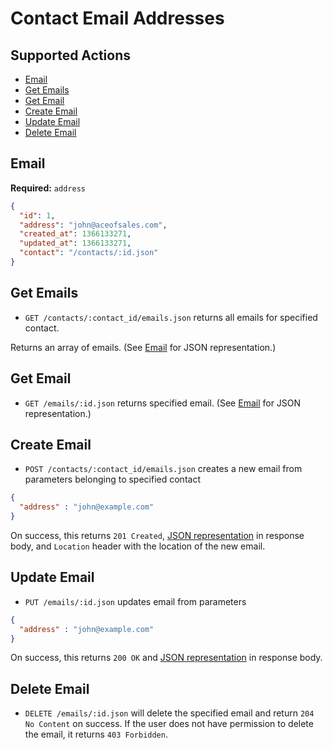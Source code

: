 # Contact Email Addresses

## Supported Actions

* [Email](#email)
* [Get Emails](#get-emails)
* [Get Email](#get-email)
* [Create Email](#create-email)
* [Update Email](#update-email)
* [Delete Email](#delete-email)

## Email

**Required:** ```address```

```json
{
  "id": 1,
  "address": "john@aceofsales.com",
  "created_at": 1366133271,
  "updated_at": 1366133271,
  "contact": "/contacts/:id.json"
}
```

## Get Emails

* ```GET /contacts/:contact_id/emails.json``` returns all emails for specified contact.

Returns an array of emails. (See [Email](#email) for JSON representation.)

## Get Email

 * ```GET /emails/:id.json``` returns specified email. (See [Email](#email) for JSON representation.)

## Create Email

* ```POST /contacts/:contact_id/emails.json``` creates a new email from parameters belonging to specified contact

```json
{
  "address" : "john@example.com"
}
```

On success, this returns ```201 Created```, [JSON representation](#email) in response body, and ```Location``` header with the location of the new email.

## Update Email

* ```PUT /emails/:id.json``` updates email from parameters

```json
{
  "address" : "john@example.com"
}
```

On success, this returns ```200 OK``` and [JSON representation](#email) in response body.

## Delete Email

* ```DELETE /emails/:id.json``` will delete the specified email and return ```204 No Content``` on success. If the user does not have permission to delete the email, it returns ```403 Forbidden```.
